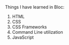 Things I have learned in Bloc:

1. HTML
2. CSS
3. CSS Frameworks
4. Command Line utilization
5. JavaScript
